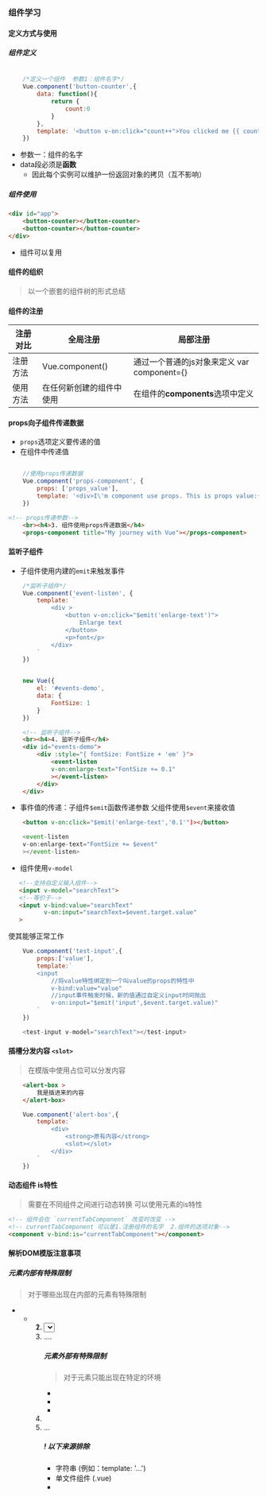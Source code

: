 ### 组件学习

#### 定义方式与使用
##### 组件定义
```js

    /*定义一个组件  参数1：组件名字*/
    Vue.component('button-counter',{
        data: function(){
            return {
                count:0
            }
        },
        template: '<button v-on:click="count++">You clicked me {{ count }} times.</button>'
    })

```
- 参数一：组件的名字
- data段必须是**函数**
    - 因此每个实例可以维护一份返回对象的拷贝（互不影响）

##### 组件使用
```html
<div id="app">
    <button-counter></button-counter>
    <button-counter></button-counter>
</div>
```
- 组件可以复用

#### 组件的组织
> 以一个嵌套的组件树的形式总结

#### 组件的注册

|注册对比|全局注册|局部注册|
|-------|-------|--------|
|注册方法|Vue.component()|通过一个普通的js对象来定义 var component={}|
|使用方法|在任何新创建的组件中使用|在组件的**components**选项中定义|

#### props向子组件传递数据
- `props`选项定义要传递的值
-  在组件中传递值
```js

    //使用props传递数据
    Vue.component('props-component', {
        props: ['props_value'],
        template: '<div>I\'m component use props. This is props value:{{props_value}}</div>'
    })
```
```html
<!-- props传递参数-->
    <br><h4>3. 组件使用props传递数据</h4>
    <props-component title="My journey with Vue"></props-component>
```

#### 监听子组件
- 子组件使用内建的`emit`来触发事件

```js
    /*监听子组件*/
    Vue.component('event-listen', {
        template: `
            <div >
                <button v-on:click="$emit('enlarge-text')">
                    Enlarge text
                </button>
                <p>font</p>
            </div>
        `
    })


    new Vue({
        el: '#events-demo',
        data: {
            FontSize: 1
        }
    })
```
```HTML
    <!-- 监听子组件-->
    <br><h4>4. 监听子组件</h4>
    <div id="events-demo">
        <div :style="{ fontSize: FontSize + 'em' }">
            <event-listen
            v-on:enlarge-text="FontSize += 0.1"
            ></event-listen>
        </div>
    </div>
```
- 事件值的传递：子组件`$emit`函数传递参数 父组件使用`$event`来接收值
```html
    <button v-on:click="$emit('enlarge-text','0.1'")></button>
```
```javascript
    <event-listen
    v-on:enlarge-text="FontSize += $event"
    ></event-listen>
```
- 组件使用`v-model`
```html
   <!--支持自定义输入组件-->
   <input v-model="searchText">
   <!--等价于-->
   <input v-bind:value="searchText"
          v-on:input="searchText=$event.target.value"
   >
```
使其能够正常工作
```javascript
    Vue.component('test-input',{
        props:['value'],
        template:`
        <input
            //将value特性绑定到一个叫value的props的特性中
            v-bind:value="value" 
            //input事件触发时候，新的值通过自定义input时间抛出
            v-on:input="$emit('input',$event.target.value)"
        `
    })

    <test-input v-model="searchText"></test-input>
```
#### 插槽分发内容 `<slot>` 
> 在模版中使用<slot></slot>占位可以分发内容

```HTML
    <alert-box >
        我是插进来的内容
    </alert-box>
```
```javascript
    Vue.component('alert-box',{
        template:`
            <div>
                <strong>原有内容</strong>
                <slot></slot>
            </div>
        `
    })
```

#### 动态组件  is特性
> 需要在不同组件之间进行动态转换 可以使用<component>元素的is特性

```HTML
<!-- 组件会在 `currentTabComponent` 改变时改变 -->
<!-- currentTabComponent 可以是1.注册组件的名字  2.组件的选项对象-->
<component v-bind:is="currentTabComponent"></component>
```

#### 解析DOM模版注意事项

##### 元素内部有特殊限制
> 对于哪些出现在内部的元素有特殊限制

- <ul>
- <ol>
- <table>
- <select>
- ....

##### 元素外部有特殊限制
> 对于元素只能出现在特定的环境

- <li>
- <tr>
- <option>
- ...

##### ! 以下来源排除

- 字符串 (例如：template: '...')
- 单文件组件 (.vue)
- <script type="text/x-template">
